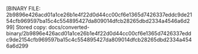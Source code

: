 [BINARY FILE: 2b9896e426acd01a1ce26b1e4f22d0d44cc00cf6e1365d7426337eddc9de2154cfb969597ba15c4c554895427da809014dfcb28265dbd2334a4546a6d299]
Stored copy: docs/converted-binary/2b9896e426acd01a1ce26b1e4f22d0d44cc00cf6e1365d7426337eddc9de2154cfb969597ba15c4c554895427da809014dfcb28265dbd2334a4546a6d299
